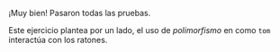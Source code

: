 ¡Muy bien! Pasaron todas las pruebas.

Este ejercicio plantea por un lado, el uso de _polimorfismo_ en como `tom` interactúa con los ratones. 